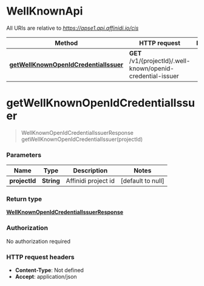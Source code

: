 # WellKnownApi

All URIs are relative to *https://apse1.api.affinidi.io/cis*

| Method                                                                                       | HTTP request                                                 | Description |
| -------------------------------------------------------------------------------------------- | ------------------------------------------------------------ | ----------- |
| [**getWellKnownOpenIdCredentialIssuer**](WellKnownApi.md#getWellKnownOpenIdCredentialIssuer) | **GET** /v1/{projectId}/.well-known/openid-credential-issuer |             |

<a name="getWellKnownOpenIdCredentialIssuer"></a>

# **getWellKnownOpenIdCredentialIssuer**

> WellKnownOpenIdCredentialIssuerResponse getWellKnownOpenIdCredentialIssuer(projectId)

### Parameters

| Name          | Type       | Description         | Notes             |
| ------------- | ---------- | ------------------- | ----------------- |
| **projectId** | **String** | Affinidi project id | [default to null] |

### Return type

[**WellKnownOpenIdCredentialIssuerResponse**](../Models/WellKnownOpenIdCredentialIssuerResponse.md)

### Authorization

No authorization required

### HTTP request headers

- **Content-Type**: Not defined
- **Accept**: application/json
